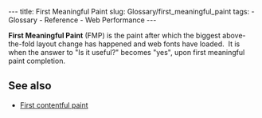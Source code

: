 --- title: First Meaningful Paint slug: Glossary/first_meaningful_paint tags: - Glossary - Reference - Web Performance ---

**First Meaningful Paint** (FMP) is the paint after which the biggest above-the-fold layout change has happened and web fonts have loaded.  It is when the answer to "Is it useful?" becomes "yes", upon first meaningful paint completion.

## See also

- [First contentful paint](/en-US/docs/Glossary/First_contentful_paint)
